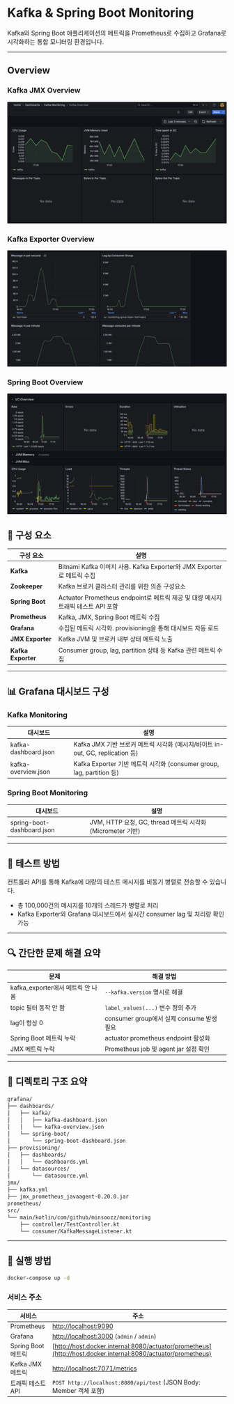 # Kafka & Spring Boot Monitoring

Kafka와 Spring Boot 애플리케이션의 메트릭을 Prometheus로 수집하고 Grafana로 시각화하는 통합 모니터링 환경입니다.

---

## Overview

### Kafka JMX Overview

![img.png](img.png)

### Kafka Exporter Overview

![img_1.png](img_1.png)

### Spring Boot Overview

![img_2.png](img_2.png)

## 🧱 구성 요소

| 구성 요소              | 설명                                                           |
| ------------------ | ------------------------------------------------------------ |
| **Kafka**          | Bitnami Kafka 이미지 사용. Kafka Exporter와 JMX Exporter로 메트릭 수집   |
| **Zookeeper**      | Kafka 브로커 클러스터 관리를 위한 의존 구성요소                                |
| **Spring Boot**    | Actuator Prometheus endpoint로 메트릭 제공 및 대량 메시지 트래픽 테스트 API 포함 |
| **Prometheus**     | Kafka, JMX, Spring Boot 메트릭 수집                               |
| **Grafana**        | 수집된 메트릭 시각화. provisioning을 통해 대시보드 자동 로드                     |
| **JMX Exporter**   | Kafka JVM 및 브로커 내부 상태 메트릭 노출                                 |
| **Kafka Exporter** | Consumer group, lag, partition 상태 등 Kafka 관련 메트릭 수집          |

---

## 📊 Grafana 대시보드 구성

### Kafka Monitoring

| 대시보드                 | 설명                                                           |
| -------------------- | ------------------------------------------------------------ |
| kafka-dashboard.json | Kafka JMX 기반 브로커 메트릭 시각화 (메시지/바이트 in-out, GC, replication 등) |
| kafka-overview\.json | Kafka Exporter 기반 메트릭 시각화 (consumer group, lag, partition 등) |

### Spring Boot Monitoring

| 대시보드                       | 설명                                               |
| -------------------------- | ------------------------------------------------ |
| spring-boot-dashboard.json | JVM, HTTP 요청, GC, thread 메트릭 시각화 (Micrometer 기반) |

---

## 🧪 테스트 방법

컨트롤러 API를 통해 Kafka에 대량의 테스트 메시지를 비동기 병렬로 전송할 수 있습니다.

* 총 100,000건의 메시지를 10개의 스레드가 병렬로 처리
* Kafka Exporter와 Grafana 대시보드에서 실시간 consumer lag 및 처리량 확인 가능

---

## 🔍 간단한 문제 해결 요약

| 문제                         | 해결 방법                             |
| -------------------------- | --------------------------------- |
| kafka\_exporter에서 메트릭 안 나옴 | `--kafka.version` 명시로 해결          |
| topic 필터 동작 안 함            | `label_values(...)` 변수 정의 추가      |
| lag이 항상 0                  | consumer group에서 실제 consume 발생 필요 |
| Spring Boot 메트릭 누락         | actuator prometheus endpoint 활성화  |
| JMX 메트릭 누락                 | Prometheus job 및 agent jar 설정 확인  |

---

## 📁 디렉토리 구조 요약

```
grafana/
├── dashboards/
│   ├── kafka/
│   │   ├── kafka-dashboard.json
│   │   └── kafka-overview.json
│   └── spring-boot/
│       └── spring-boot-dashboard.json
├── provisioning/
│   ├── dashboards/
│   │   └── dashboards.yml
│   └── datasources/
│       └── datasource.yml
jmx/
├── kafka.yml
├── jmx_prometheus_javaagent-0.20.0.jar
prometheus/
src/
└── main/kotlin/com/github/minsoozz/monitoring
    ├── controller/TestController.kt
    └── consumer/KafkaMessageListener.kt
```

---

## 🚀 실행 방법

```bash
docker-compose up -d
```

### 서비스 주소

| 서비스             | 주소                                                                                                           |
| --------------- |--------------------------------------------------------------------------------------------------------------|
| Prometheus      | [http://localhost:9090](http://localhost:9090)                                                               |
| Grafana         | [http://localhost:3000](http://localhost:3000) (`admin` / `admin`)                                           |
| Spring Boot 메트릭 | [http://host.docker.internal:8080/actuator/prometheus](http://host.docker.internal:8080/actuator/prometheus) |
| Kafka JMX 메트릭   | [http://localhost:7071/metrics](http://localhost:7071/metrics)                                               |
| 트래픽 테스트 API     | `POST http://localhost:8080/api/test` (JSON Body: Member 객체 포함)                                              |